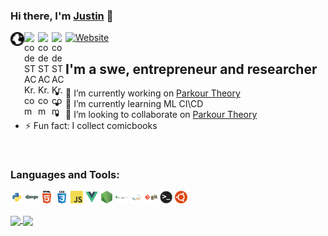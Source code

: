 <!--
**ch3njust1n/ch3njust1n** is a ✨ _special_ ✨ repository because its `README.md` (this file) appears on your GitHub profile.
-->

### Hi there, I'm [Justin][website] 👋

[<img align="left" alt="codeSTACKr.com" width="22px" src="https://raw.githubusercontent.com/iconic/open-iconic/master/svg/globe.svg" />][website]
[<img align="left" alt="codeSTACKr.com" width="22px" src="https://cdn.jsdelivr.net/npm/simple-icons@v3/icons/linkedin.svg" />][linkedin]
[<img align="left" alt="codeSTACKr.com" width="22px" src="https://cdn.jsdelivr.net/npm/simple-icons@v3/icons/reddit.svg" />][reddit]
[<img align="left" alt="codeSTACKr.com" width="22px" src="https://cdn.jsdelivr.net/npm/simple-icons@3.6.0/icons/medium.svg" />][medium]
[![Website](https://img.shields.io/website?label=justinchen.io&style=for-the-badge&url=https%3A%2F%2Fjustinchen.io)](https://justinchen.io)

## I'm a swe, entrepreneur and researcher
- 🔭 I’m currently working on [Parkour Theory](http://parkourtheory.com)
- 🌱 I’m currently learning ML CI\CD
- 👯 I’m looking to collaborate on [Parkour Theory](https://github.com/parkourtheory)
- ⚡ Fun fact: I collect comicbooks

<br />

### Languages and Tools:
<code><img height="20" src="https://raw.githubusercontent.com/github/explore/e94815998e4e0713912fed477a1f346ec04c3da2/topics/python/python.png"></code>
<code><img height="20" src="https://raw.githubusercontent.com/github/explore/e94815998e4e0713912fed477a1f346ec04c3da2/topics/django/django.png"></code>
<code><img height="20" src="https://raw.githubusercontent.com/github/explore/80688e429a7d4ef2fca1e82350fe8e3517d3494d/topics/html/html.png"></code>
<code><img height="20" src="https://raw.githubusercontent.com/github/explore/80688e429a7d4ef2fca1e82350fe8e3517d3494d/topics/css/css.png"></code>
<code><img height="20" src="https://raw.githubusercontent.com/github/explore/80688e429a7d4ef2fca1e82350fe8e3517d3494d/topics/javascript/javascript.png"></code>
<code><img height="20" src="https://raw.githubusercontent.com/github/explore/80688e429a7d4ef2fca1e82350fe8e3517d3494d/topics/vue/vue.png"></code>
<code><img height="20" src="https://raw.githubusercontent.com/github/explore/80688e429a7d4ef2fca1e82350fe8e3517d3494d/topics/nodejs/nodejs.png"></code>
<code><img height="20" src="https://raw.githubusercontent.com/github/explore/80688e429a7d4ef2fca1e82350fe8e3517d3494d/topics/mongodb/mongodb.png"></code>
<code><img height="20" src="https://raw.githubusercontent.com/github/explore/80688e429a7d4ef2fca1e82350fe8e3517d3494d/topics/mysql/mysql.png"></code>
<code><img height="20" src="https://raw.githubusercontent.com/github/explore/80688e429a7d4ef2fca1e82350fe8e3517d3494d/topics/git/git.png"></code>
<code><img height="20" src="https://raw.githubusercontent.com/github/explore/80688e429a7d4ef2fca1e82350fe8e3517d3494d/topics/terminal/terminal.png"></code>
<code><img height="20" src="https://raw.githubusercontent.com/github/explore/e94815998e4e0713912fed477a1f346ec04c3da2/topics/ubuntu/ubuntu.png"></code>

<p float="left">
	<a href="https://github.com/ch3njust1n/github-readme-stats">
	  <img align="center" src="https://github-readme-stats.vercel.app/api/top-langs/?username=ch3njust1n&layout=compact" />
	</a>
	<a href="https://camo.githubusercontent.com/d07dad1b194ef3a44b2ea8f4735c6767fd7ae564/68747470733a2f2f6769746875622d726561646d652d73746174732e76657263656c2e6170702f6170693f757365726e616d653d6368336e6a757374316e2673686f775f69636f6e733d747275652673686f775f69636f6e733d7472756526686964655f626f726465723d74727565">
	  <img align="center" src="https://github-readme-stats.vercel.app/api?username=ch3njust1n&show_icons=true&show_icons=true&hide_border=true" />
	</a>
</p>


[website]: https://justinchen.io
[linkedin]: https://www.linkedin.com/in/chenjus
[reddit]: https://www.reddit.com/user/ch3njust1n
[medium]: https://medium.com/@ch3njust1n